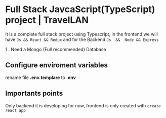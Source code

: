 # Full Stack JavcaScript(TypeScript) project | TravelLAN

It is a complete full stack project using Typescript, in the frontend we will have ```Js && React && Redux``` and for the Backend ```Js  &&  Node && Express```

1 . Need a Mongo (Full recommended) Database

## Configure enviroment variables

rename file __.env.templare__ to __.env__

## Importants points

Only backend it is developing for now, frontend is only created with ```create react app```
